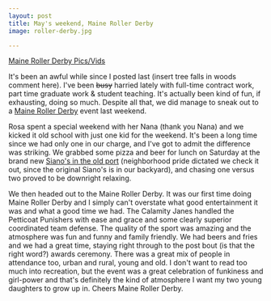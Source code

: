 ```yaml
---
layout: post
title: May's weekend, Maine Roller Derby
image: roller-derby.jpg

---
```


<!--more-->
[Maine Roller Derby Pics/Vids](https://goo.gl/photos/NiLk7GvNnBhpDZuN7)

It's been an awful while since I posted last (insert tree falls in woods comment here).  I've been <del datetime="2010-05-24T00:16:28+00:00">busy</del> harried lately with full-time contract work, part time graduate work & student teaching.  It's actually been kind of fun, if exhausting, doing so much.  Despite all that, we did manage to sneak out to a <a href="http://www.mainerollerderby.com/">Maine Roller Derby</a> event last weekend.

Rosa spent a special weekend with her Nana (thank you Nana) and we kicked it old school with just one kid for the weekend.  It's been a long time since we had only one in our charge, and I've got to admit the difference was striking.  We grabbed some pizza and beer for lunch on Saturday at the brand new <a href="http://www.sianospizzeria.net/">Siano's in the old port</a> (neighborhood pride dictated we check it out, since the original Siano's is in our backyard), and chasing one versus two proved to be downright relaxing.

We then headed out to the Maine Roller Derby.  It was our first time doing Maine Roller Derby and I simply can't overstate what good entertainment it was and what a good time we had.  The Calamity Janes handled the Petticoat Punishers with ease and grace and some clearly superior coordinated team defense.  The quality of the sport was amazing and the atmosphere was fun and funny and family friendly.  We had beers and fries and we had a great time, staying right through to the post bout (is that the right word?) awards ceremony.  There was a great mix of people in attendance too, urban and rural, young and old.  I don't want to read too much into recreation, but the event was a great celebration of funkiness and girl-power and that's definitely the kind of atmosphere I want my two young daughters to grow up in.  Cheers Maine Roller Derby.
